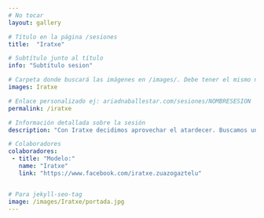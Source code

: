 ```yaml
---
# No tocar
layout: gallery

# Título en la página /sesiones
title:  "Iratxe"

# Subtítulo junto al título 
info: "Subtítulo sesion"

# Carpeta donde buscará las imágenes en /images/. Debe tener el mismo nombre y sin espacios
images: Iratxe

# Enlace personalizado ej: ariadnaballestar.com/sesiones/NOMBRESESION
permalink: /iratxe

# Información detallada sobre la sesión
description: "Con Iratxe decidimos aprovechar el atardecer. Buscamos un lugar bonito de Barcelona, esperamos a la hora perfecta y nos fuimos a hacer fotos. Fue una tarde muy entretenida entre risas y fotos. ¡Espero que os guste!"

# Colaboradores
colaboradores:
 - title: "Modelo:"
   name: "Iratxe"
   link: "https://www.facebook.com/iratxe.zuazogaztelu"


# Para jekyll-seo-tag
image: /images/Iratxe/portada.jpg
---
```

